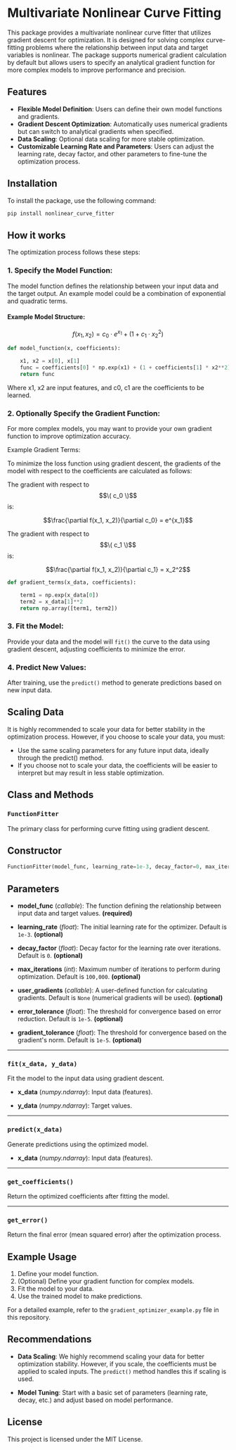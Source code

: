 # Multivariate Nonlinear Curve Fitting

This package provides a multivariate nonlinear curve fitter that utilizes gradient descent for optimization. It is designed for solving complex curve-fitting problems where the relationship between input data and target variables is nonlinear. The package supports numerical gradient calculation by default but allows users to specify an analytical gradient function for more complex models to improve performance and precision.

## Features
- **Flexible Model Definition**: Users can define their own model functions and gradients.
- **Gradient Descent Optimization**: Automatically uses numerical gradients but can switch to analytical gradients when specified.
- **Data Scaling**: Optional data scaling for more stable optimization.
- **Customizable Learning Rate and Parameters**: Users can adjust the learning rate, decay factor, and other parameters to fine-tune the optimization process.

## Installation
To install the package, use the following command:

```bash
pip install nonlinear_curve_fitter
```

## How it works

The optimization process follows these steps:

### 1. Specify the Model Function:
The model function defines the relationship between your input data and the target output. An example model could be a combination of exponential and quadratic terms.

#### Example Model Structure:

$$f(x_1, x_2) = c_0 \cdot e^{x_1} + (1 + c_1 \cdot x_2^2)$$
```python
def model_function(x, coefficients):

    x1, x2 = x[0], x[1]
    func = coefficients[0] * np.exp(x1) + (1 + coefficients[1] * x2**2)
    return func
```
Where x1, x2 are input features, and c0, c1 are the coefficients to be learned.

### 2. Optionally Specify the Gradient Function:

For more complex models, you may want to provide your own gradient function to improve optimization accuracy.

Example Gradient Terms:


To minimize the loss function using gradient descent, the gradients of the model with respect to the coefficients are calculated as follows:

The gradient with respect to $$\( c_0 \)$$ is:

$$\frac{\partial f(x_1, x_2)}{\partial c_0} = e^{x_1}$$

The gradient with respect to $$\( c_1 \)$$ is:

$$\frac{\partial f(x_1, x_2)}{\partial c_1} = x_2^2$$

```python
def gradient_terms(x_data, coefficients):

    term1 = np.exp(x_data[0])
    term2 = x_data[1]**2
    return np.array([term1, term2])
```

### 3. Fit the Model:
Provide your data and the model will ```fit()``` the curve to the data using gradient descent, adjusting coefficients to minimize the error.

### 4. Predict New Values:
After training, use the ```predict()``` method to generate predictions based on new input data.

## Scaling Data

It is highly recommended to scale your data for better stability in the optimization process. However, if you choose to scale your data, you must:

- Use the same scaling parameters for any future input data, ideally through the predict() method.
- If you choose not to scale your data, the coefficients will be easier to interpret but may result in less stable optimization.


## Class and Methods

### `FunctionFitter`
  
The primary class for performing curve fitting using gradient descent.

## Constructor
```python
FunctionFitter(model_func, learning_rate=1e-3, decay_factor=0, max_iterations=100000,user_gradients=None, error_tolerance=1e-5, gradient_tolerance=1e-5)

```
## Parameters

- **model_func** (_callable_): The function defining the relationship between input data and target values. **(required)**
  
- **learning_rate** (_float_): The initial learning rate for the optimizer. Default is `1e-3`. **(optional)**

- **decay_factor** (_float_): Decay factor for the learning rate over iterations. Default is `0`. **(optional)**

- **max_iterations** (_int_): Maximum number of iterations to perform during optimization. Default is `100,000`. **(optional)**

- **user_gradients** (_callable_): A user-defined function for calculating gradients. Default is `None` (numerical gradients will be used). **(optional)**

- **error_tolerance** (_float_): The threshold for convergence based on error reduction. Default is `1e-5`. **(optional)**

- **gradient_tolerance** (_float_): The threshold for convergence based on the gradient's norm. Default is `1e-5`. **(optional)**

---

### `fit(x_data, y_data)`

Fit the model to the input data using gradient descent.

- **x_data** (_numpy.ndarray_): Input data (features).

- **y_data** (_numpy.ndarray_): Target values.

---

### `predict(x_data)`

Generate predictions using the optimized model.

- **x_data** (_numpy.ndarray_): Input data (features).

---

### `get_coefficients()`

Return the optimized coefficients after fitting the model.

---

### `get_error()`

Return the final error (mean squared error) after the optimization process.


## Example Usage

1. Define your model function.
2. (Optional) Define your gradient function for complex models.
3. Fit the model to your data.
4. Use the trained model to make predictions.

For a detailed example, refer to the `gradient_optimizer_example.py` file in this repository.


## Recommendations

- **Data Scaling**: We highly recommend scaling your data for better optimization stability. However, if you scale, the coefficients must be applied to scaled inputs. The `predict()` method handles this if scaling is used.

- **Model Tuning**: Start with a basic set of parameters (learning rate, decay, etc.) and adjust based on model performance.

## License

This project is licensed under the MIT License.

